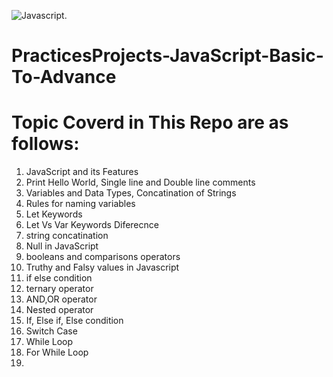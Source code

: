 ![Javascript.](https://user-images.githubusercontent.com/3369400/133268513-5bfe2f93-4402-42c9-a403-81c9e86934b6.jpeg)

# PracticesProjects-JavaScript-Basic-To-Advance

# Topic Coverd in This Repo are as follows:
1. JavaScript and its Features
2. Print Hello World, Single line and Double line comments
3. Variables and Data Types, Concatination of Strings
4. Rules for naming variables
5. Let Keywords
6. Let Vs Var Keywords Diferecnce
7. string concatination
8. Null in JavaScript
9. booleans and comparisons operators
10. Truthy and Falsy values in Javascript
11. if else condition
12. ternary operator
13. AND,OR operator
14. Nested operator
15. If, Else if, Else condition
16. Switch Case
17. While Loop
18.  For While Loop
19.  
